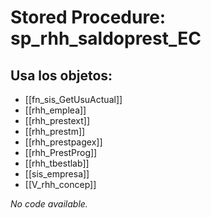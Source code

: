 # Stored Procedure: sp_rhh_saldoprest_EC

## Usa los objetos:
- [[fn_sis_GetUsuActual]]
- [[rhh_emplea]]
- [[rhh_prestext]]
- [[rhh_prestm]]
- [[rhh_prestpagex]]
- [[rhh_PrestProg]]
- [[rhh_tbestlab]]
- [[sis_empresa]]
- [[V_rhh_concep]]

*No code available.*
